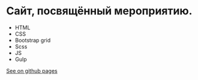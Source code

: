 # Сайт, посвящённый мероприятию.

+ HTML
+ CSS 
+ Bootstrap grid
+ Scss
+ JS
+ Gulp


[See on github pages](https://ok-webdev.github.io/lumos/)
